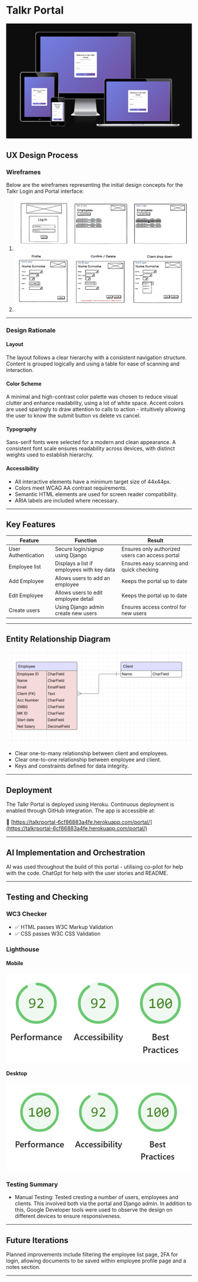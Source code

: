 # Talkr Portal

![Responsive design preview](static/images/amIResponsive.png)

## UX Design Process

### Wireframes

Below are the wireframes representing the initial design concepts for the Talkr Login and Portal interface:

1. ![Wireframe 1](static/images/wireframe1.png)
2. ![Wireframe 2](static/images/wireframe2.png)

---

### Design Rationale

#### Layout

The layout follows a clear hierarchy with a consistent navigation structure. Content is grouped logically and using a table for ease of scanning and interaction.

#### Color Scheme

A minimal and high-contrast color palette was chosen to reduce visual clutter and enhance readability, using a lot of white space. Accent colors are used sparingly to draw attention to calls to action - intuitively allowing the user to know the submit button vs delete vs cancel.

#### Typography

Sans-serif fonts were selected for a modern and clean appearance. A consistent font scale ensures readability across devices, with distinct weights used to establish hierarchy.

#### Accessibility

- All interactive elements have a minimum target size of 44x44px.
- Colors meet WCAG AA contrast requirements.
- Semantic HTML elements are used for screen reader compatibility.
- ARIA labels are included where necessary.

---

## Key Features

| Feature              | Function                                            | Result                                          |
|----------------------|-----------------------------------------------------|-------------------------------------------------|
| User Authentication  | Secure login/signup using Django                    | Ensures only authorized users can access portal |
| Employee list        | Displays a list if employees with key data          | Ensures easy scanning and quick checking        |
| Add Employee         | Allows users to add an employee                     | Keeps the portal up to date                     |
| Edit Employee        | Allows users to edit employee detail                | Keeps the portal up to date                     |
| Create users         | Using Django admin create new users                 | Ensures access control for new users            |

---

## Entity Relationship Diagram

![ERD](static/images/client_employee_erd.png)

- Clear one-to-many relationship between client and employees.
- Clear one-to-one relationship between employee and client.
- Keys and constraints defined for data integrity.

---

## Deployment

The Talkr Portal is deployed using Heroku. Continuous deployment is enabled through GitHub integration. The app is accessible at:

🔗 [https://talkrportal-6cf86883a4fe.herokuapp.com/portal/](https://talkrportal-6cf86883a4fe.herokuapp.com/portal/)

---

## AI Implementation and Orchestration

AI was used throughout the build of this portal - utilising co-pilot for help with the code. ChatGpt for help with the user stories and README.

---

## Testing and Checking

### WC3 Checker

- ✅ HTML passes W3C Markup Validation
- ✅ CSS passes W3C CSS Validation

### Lighthouse

#### Mobile

![Lighthouse Mobile](static/images/lighthouse-mobile.png)

#### Desktop

![Lighthouse Desktop](static/images/lighthouse-desktop.png)

### Testing Summary

- Manual Testing: Tested cresting a number of users, employees and clients. This involved both via the portal and Django admin. In addition to this, Google Developer tools were used to observe the design on different devices to ensure responsiveness.

---

## Future Iterations

Planned improvements include filtering the employee list page, 2FA for login, allowing documents to be saved within employee profile page and a notes section.

---